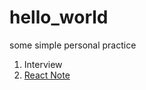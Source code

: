 # hello_world

some simple personal practice
1. Interview
2. [React Note](./experience/react_exp.md)
